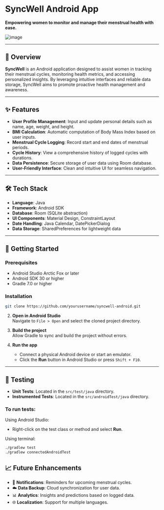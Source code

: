 # SyncWell Android App

**Empowering women to monitor and manage their menstrual health with ease.**

![image](https://github.com/user-attachments/assets/2c096a03-bb34-460f-9fbc-aff913bb7979)

---

## 📱 Overview

**SyncWell** is an Android application designed to assist women in tracking their menstrual cycles, monitoring health metrics, and accessing personalized insights. By leveraging intuitive interfaces and reliable data storage, SyncWell aims to promote proactive health management and awareness.

---

## ✨ Features

- **User Profile Management**: Input and update personal details such as name, age, weight, and height.
- **BMI Calculation**: Automatic computation of Body Mass Index based on user inputs.
- **Menstrual Cycle Logging**: Record start and end dates of menstrual periods.
- **Cycle History**: View a comprehensive history of logged cycles with durations.
- **Data Persistence**: Secure storage of user data using Room database.
- **User-Friendly Interface**: Clean and intuitive UI for seamless navigation.

---

## 🛠️ Tech Stack

- **Language**: Java  
- **Framework**: Android SDK  
- **Database**: Room (SQLite abstraction)  
- **UI Components**: Material Design, ConstraintLayout  
- **Date Handling**: Java Calendar, DatePickerDialog  
- **Data Storage**: SharedPreferences for lightweight data  

---

## 🚀 Getting Started

### Prerequisites

- Android Studio Arctic Fox or later  
- Android SDK 30 or higher  
- Gradle 7.0 or higher  

### Installation

```bash
git clone https://github.com/yourusername/syncwell-android.git
``` 
2. **Open in Android Studio**  
   Navigate to `File > Open` and select the cloned project directory.

3. **Build the project**  
   Allow Gradle to sync and build the project without errors.

4. **Run the app**  
   - Connect a physical Android device or start an emulator.
   - Click the **Run** button in Android Studio or press `Shift + F10`.

---

## 🧪 Testing

- **Unit Tests**: Located in the `src/test/java` directory.
- **Instrumented Tests**: Located in the `src/androidTest/java` directory.

### To run tests:

Using Android Studio:
- Right-click on the test class or method and select **Run**.

Using terminal:

```bash
./gradlew test
./gradlew connectedAndroidTest
``` 

## 📈 Future Enhancements

- 🔔 **Notifications**: Reminders for upcoming menstrual cycles.
- ☁️ **Data Backup**: Cloud synchronization for user data.
- 📊 **Analytics**: Insights and predictions based on logged data.
- 🌐 **Localization**: Support for multiple languages.

